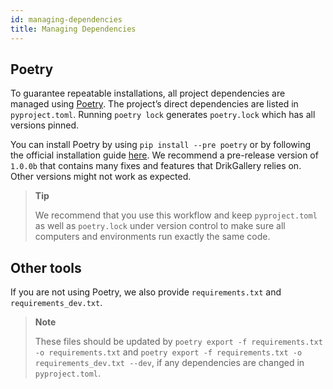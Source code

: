 ```yaml
---
id: managing-dependencies
title: Managing Dependencies
---
```



## Poetry 

To guarantee repeatable installations, all project dependencies are managed using [Poetry](https://poetry.eustace.io/). The project’s direct dependencies are listed in `pyproject.toml`. 
Running `poetry lock` generates `poetry.lock` which has all versions pinned.

You can install Poetry by using `pip install --pre poetry` or by following the official installation guide [here](https://github.com/sdispater/poetry#installation).
We recommend a pre-release version of `1.0.0b` that contains many fixes and features that DrikGallery relies on. Other versions might not work as expected.



>**Tip**
>
>We recommend that you use this workflow and keep `pyproject.toml` as well as `poetry.lock` under version control to make sure all computers and environments run exactly the same code.

## Other tools

If you are not using Poetry, we also provide `requirements.txt` and `requirements_dev.txt`. 

>**Note**
>
>These files should be updated by `poetry export -f requirements.txt -o requirements.txt` and `poetry export -f requirements.txt -o requirements_dev.txt --dev`, if any dependencies are changed in `pyproject.toml`.

